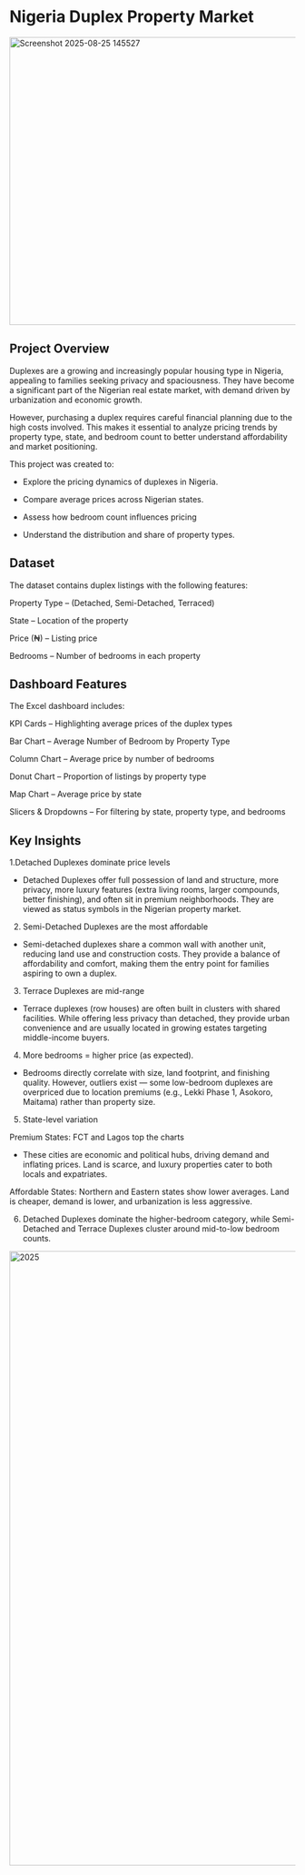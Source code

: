 # Nigeria Duplex Property Market

<img width="845" height="506" alt="Screenshot 2025-08-25 145527" src="https://github.com/user-attachments/assets/cb398f03-c80d-4b29-affa-d22e5fff7c28" />

## Project Overview

Duplexes are a growing and increasingly popular housing type in Nigeria, appealing to families seeking privacy and spaciousness. They have become a significant part of the Nigerian real estate market, with demand driven by urbanization and economic growth.

However, purchasing a duplex requires careful financial planning due to the high costs involved. This makes it essential to analyze pricing trends by property type, state, and bedroom count to better understand affordability and market positioning.

This project was created to:

- Explore the pricing dynamics of duplexes in Nigeria.

- Compare average prices across Nigerian states.

- Assess how bedroom count influences pricing

- Understand the distribution and share of property types.

## Dataset

The dataset contains duplex listings with the following features:

Property Type – (Detached, Semi-Detached, Terraced)

State – Location of the property

Price (₦) – Listing price

Bedrooms – Number of bedrooms in each property

## Dashboard Features

The Excel dashboard includes:

KPI Cards – Highlighting average prices of the duplex types

Bar Chart – Average Number of Bedroom by Property Type

Column Chart – Average price by number of bedrooms

Donut Chart – Proportion of listings by property type

Map Chart – Average price by state

Slicers & Dropdowns – For filtering by state, property type, and bedrooms

## Key Insights

1.Detached Duplexes dominate price levels

- Detached Duplexes offer full possession of land and structure, more privacy, more luxury features (extra living rooms, larger compounds, better finishing), and often sit in premium neighborhoods. They are viewed as status symbols in the Nigerian property market.

2. Semi-Detached Duplexes are the most affordable

- Semi-detached duplexes share a common wall with another unit, reducing land use and construction costs. They provide a balance of affordability and comfort, making them the entry point for families aspiring to own a duplex.

3. Terrace Duplexes are mid-range

- Terrace duplexes (row houses) are often built in clusters with shared facilities. While offering less privacy than detached, they provide urban convenience and are usually located in growing estates targeting middle-income buyers.

4. More bedrooms = higher price (as expected).

- Bedrooms directly correlate with size, land footprint, and finishing quality. However, outliers exist — some low-bedroom duplexes are overpriced due to location premiums (e.g., Lekki Phase 1, Asokoro, Maitama) rather than property size.

5. State-level variation

Premium States: FCT and Lagos top the charts 

- These cities are economic and political hubs, driving demand and inflating prices. Land is scarce, and luxury properties cater to both locals and expatriates.

Affordable States: Northern and Eastern states show lower averages. Land is cheaper, demand is lower, and urbanization is less aggressive.

6. Detached Duplexes dominate the higher-bedroom category, while Semi-Detached and Terrace Duplexes cluster around mid-to-low bedroom counts.

<img width="1920" height="1080" alt="2025" src="https://github.com/user-attachments/assets/34f38219-9488-4593-b914-79fec6691d6d" />
